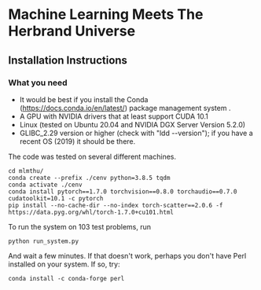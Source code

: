 # Machine Learning Meets The Herbrand Universe

## Installation Instructions

### What you need
- It would be best if you install the Conda (https://docs.conda.io/en/latest/) package management system .
- A GPU with NVIDIA drivers that at least support CUDA 10.1
- Linux (tested on Ubuntu 20.04 and NVIDIA DGX Server Version 5.2.0)
- GLIBC_2.29 version or higher (check with "ldd --version"); if you have a recent OS (2019) it should be there.

The code was tested on several different machines. 
```
cd mlmthu/
conda create --prefix ./cenv python=3.8.5 tqdm
conda activate ./cenv
conda install pytorch==1.7.0 torchvision==0.8.0 torchaudio==0.7.0 cudatoolkit=10.1 -c pytorch
pip install --no-cache-dir --no-index torch-scatter==2.0.6 -f https://data.pyg.org/whl/torch-1.7.0+cu101.html
```
To run the system on 103 test problems, run

    python run_system.py

And wait a few minutes. If that doesn't work, perhaps you don't have Perl installed on your system. If so, try:

    conda install -c conda-forge perl


